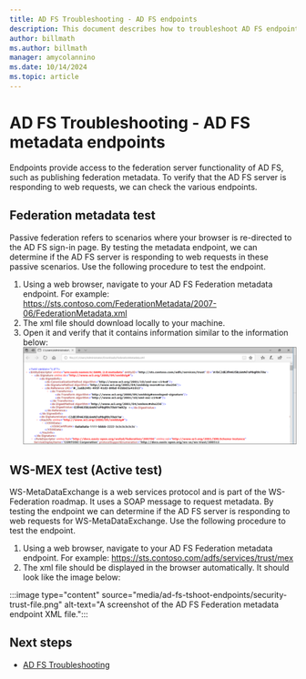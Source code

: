 ```yaml
---
title: AD FS Troubleshooting - AD FS endpoints
description: This document describes how to troubleshoot AD FS endpoints
author: billmath
ms.author: billmath
manager: amycolannino
ms.date: 10/14/2024
ms.topic: article
---
```


# AD FS Troubleshooting - AD FS metadata endpoints
Endpoints provide access to the federation server functionality of AD FS, such as publishing federation metadata. To verify that the AD FS server is responding to web requests, we can check the various endpoints.


## Federation metadata test
Passive federation refers to scenarios where your browser is re-directed to the AD FS sign-in page. By testing the metadata endpoint, we can determine if the AD FS server is responding to web requests in these passive scenarios. Use the following procedure to test the endpoint.

1. Using a web browser, navigate to your AD FS Federation metadata endpoint. For example: https://sts.contoso.com/FederationMetadata/2007-06/FederationMetadata.xml
2. The xml file should download locally to your machine.
3. Open it and verify that it contains information similar to the information below:
![Passive](media/ad-fs-tshoot-endpoints/meta2.png)

## WS-MEX test (Active test)
WS-MetaDataExchange is a web services protocol and is part of the WS-Federation roadmap. It uses a SOAP message to request metadata. By testing the endpoint we can determine if the AD FS server is responding to web requests for WS-MetaDataExchange. Use the following procedure to test the endpoint.
1. Using a web browser, navigate to your AD FS Federation metadata endpoint. For example: https://sts.contoso.com/adfs/services/trust/mex
2. The xml file should be displayed in the browser automatically. It should look like the image below:

:::image type="content" source="media/ad-fs-tshoot-endpoints/security-trust-file.png" alt-text="A screenshot of the AD FS Federation metadata endpoint XML file.":::

## Next steps

- [AD FS Troubleshooting](ad-fs-tshoot-overview.md)
